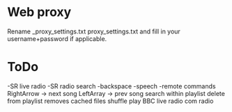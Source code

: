# Web proxy
Rename _proxy_settings.txt proxy_settings.txt and fill in your username+password if applicable.

# ToDo
-SR live radio
-SR radio search
-backspace
-speech
-remote commands
RightArrow -> next song
LeftArray -> prev song
search within playlist
delete from playlist removes cached files
shuffle play
BBC live radio
com radio
